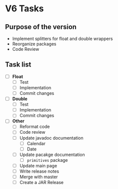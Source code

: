 # V6 Tasks

## Purpose of the version

 * Implement splitters for float and double wrappers
 * Reorganize packages
 * Code Review

## Task list

- [ ] **Float**
  - [ ] Test
  - [ ] Implementation
  - [ ] Commit changes

- [ ] **Double**
  - [ ] Test
  - [ ] Implementation
  - [ ] Commit changes
 
 - [ ] **Other**
   - [ ] Reformat code
   - [ ] Code review
   - [ ] Update javadoc documentation
     - [ ] Calendar
     - [ ] Date
   - [ ] Update pacakge documentation
     - [ ] `primitives` package
   - [ ] Update main page
   - [ ] Write release notes
   - [ ] Merge with master
   - [ ] Create a JAR Release